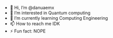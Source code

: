 - 👋 Hi, I’m @danuaemx
- 👀 I’m interested in Quantum computing
- 🌱 I’m currently learning Computing Engineering
- 📫 How to reach me IDK
- ⚡ Fun fact: NOPE

<!---
danuaemx/danuaemx isn't a ✨ special ✨ repository appears on your GitHub profile.
You can click the Preview link to take a look at your changes.
--->
